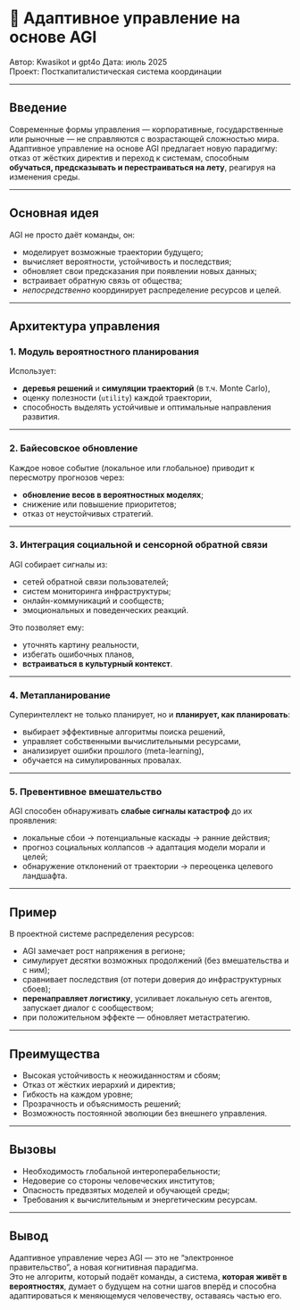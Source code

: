 # 🧠 Адаптивное управление на основе AGI

Автор: Kwasikot и gpt4o
Дата: июль 2025  
Проект: Посткапиталистическая система координации

---

## Введение

Современные формы управления — корпоративные, государственные или рыночные — не справляются с возрастающей сложностью мира.  
Адаптивное управление на основе AGI предлагает новую парадигму: отказ от жёстких директив и переход к системам, способным **обучаться, предсказывать и перестраиваться на лету**, реагируя на изменения среды.

---

## Основная идея

AGI не просто даёт команды, он:
- моделирует возможные траектории будущего;
- вычисляет вероятности, устойчивость и последствия;
- обновляет свои предсказания при появлении новых данных;
- встраивает обратную связь от общества;
- *непосредственно* координирует распределение ресурсов и целей.

---

## Архитектура управления

### 1. Модуль вероятностного планирования

Использует:
- **деревья решений** и **симуляции траекторий** (в т.ч. Monte Carlo),
- оценку полезности (`utility`) каждой траектории,
- способность выделять устойчивые и оптимальные направления развития.

---

### 2. Байесовское обновление

Каждое новое событие (локальное или глобальное) приводит к пересмотру прогнозов через:
- **обновление весов в вероятностных моделях**;
- снижение или повышение приоритетов;
- отказ от неустойчивых стратегий.

---

### 3. Интеграция социальной и сенсорной обратной связи

AGI собирает сигналы из:
- сетей обратной связи пользователей;
- систем мониторинга инфраструктуры;
- онлайн-коммуникаций и сообществ;
- эмоциональных и поведенческих реакций.

Это позволяет ему:
- уточнять картину реальности,
- избегать ошибочных планов,
- **встраиваться в культурный контекст**.

---

### 4. Метапланирование

Суперинтеллект не только планирует, но и **планирует, как планировать**:
- выбирает эффективные алгоритмы поиска решений,
- управляет собственными вычислительными ресурсами,
- анализирует ошибки прошлого (meta-learning),
- обучается на симулированных провалах.

---

### 5. Превентивное вмешательство

AGI способен обнаруживать **слабые сигналы катастроф** до их проявления:
- локальные сбои → потенциальные каскады → ранние действия;
- прогноз социальных коллапсов → адаптация модели морали и целей;
- обнаружение отклонений от траектории → переоценка целевого ландшафта.

---

## Пример

В проектной системе распределения ресурсов:
- AGI замечает рост напряжения в регионе;
- симулирует десятки возможных продолжений (без вмешательства и с ним);
- сравнивает последствия (от потери доверия до инфраструктурных сбоев);
- **перенаправляет логистику**, усиливает локальную сеть агентов, запускает диалог с сообществом;
- при положительном эффекте — обновляет метастратегию.

---

## Преимущества

- Высокая устойчивость к неожиданностям и сбоям;
- Отказ от жёстких иерархий и директив;
- Гибкость на каждом уровне;
- Прозрачность и объяснимость решений;
- Возможность постоянной эволюции без внешнего управления.

---

## Вызовы

- Необходимость глобальной интероперабельности;
- Недоверие со стороны человеческих институтов;
- Опасность предвзятых моделей и обучающей среды;
- Требования к вычислительным и энергетическим ресурсам.

---

## Вывод

Адаптивное управление через AGI — это не “электронное правительство”, а новая когнитивная парадигма.  
Это не алгоритм, который подаёт команды, а система, **которая живёт в вероятностях**, думает о будущем на сотни шагов вперёд и способна адаптироваться к меняющемуся человечеству, оставаясь частью его.

